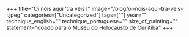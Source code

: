 +++
title="Oi nóis aqui ‘tra véis I"
image="/blog/oi-nois-aqui-tra-veis-i.jpeg"
categories=["Uncategorized"]
tags=[""]
year=""
technique_english=""
technique_portuguese=""
size_of_painting=""
statement="doado para o Museu do Holocausto de Curiitiba"
+++
